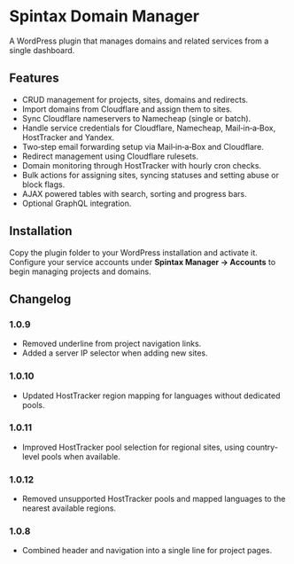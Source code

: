 # Spintax Domain Manager

A WordPress plugin that manages domains and related services from a single dashboard.

## Features

- CRUD management for projects, sites, domains and redirects.
- Import domains from Cloudflare and assign them to sites.
- Sync Cloudflare nameservers to Namecheap (single or batch).
- Handle service credentials for Cloudflare, Namecheap, Mail‑in‑a‑Box, HostTracker and Yandex.
- Two‑step email forwarding setup via Mail‑in‑a‑Box and Cloudflare.
- Redirect management using Cloudflare rulesets.
- Domain monitoring through HostTracker with hourly cron checks.
- Bulk actions for assigning sites, syncing statuses and setting abuse or block flags.
- AJAX powered tables with search, sorting and progress bars.
- Optional GraphQL integration.

## Installation

Copy the plugin folder to your WordPress installation and activate it. Configure your service accounts under **Spintax Manager → Accounts** to begin managing projects and domains.

## Changelog

### 1.0.9
- Removed underline from project navigation links.
- Added a server IP selector when adding new sites.

### 1.0.10
- Updated HostTracker region mapping for languages without dedicated pools.

### 1.0.11
- Improved HostTracker pool selection for regional sites, using country-level pools when available.

### 1.0.12
- Removed unsupported HostTracker pools and mapped languages to the nearest available regions.

### 1.0.8
- Combined header and navigation into a single line for project pages.
